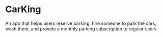 # CarKing
An app that helps users reserve parking, hire someone to park the cars, wash them, and provide a monthly parking subscription to regular users.
